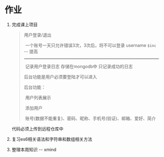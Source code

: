 # 作业

1. 完成课上项目

   > 用户登录/退出
   >
   > ​	一个账号一天只允许错误3次，3次后，将不可以登录  username `$inc`  -- 提高
   >
   > -----
   >
   > ​	记录用户登录日志 存储在mongodb中  只记录成功的日志
   >
   > 后台功能是用户必须要登陆才可以进入
   >
   > 后台功能：
   >
   > ​	用户列表展示
   >
   > ​	添加用户
   >
   > ​		账号(数据不能重复)、密码、昵称、手机号(验证)、邮箱、爱好、简介

   代码必须上传到远程仓库中

   

2. 复习es6相关语法和字符串和数组相关方法

3. 整理本周知识  -- xmind

